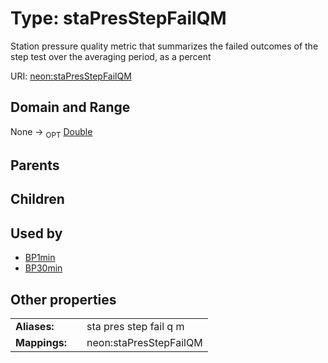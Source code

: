 
# Type: staPresStepFailQM


Station pressure quality metric that summarizes the failed outcomes of the step test over the averaging period, as a percent

URI: [neon:staPresStepFailQM](https://data.neonscience.org/staPresStepFailQM)


## Domain and Range

None ->  <sub>OPT</sub> [Double](types/Double.md)

## Parents


## Children


## Used by

 * [BP1min](BP1min.md)
 * [BP30min](BP30min.md)

## Other properties

|  |  |  |
| --- | --- | --- |
| **Aliases:** | | sta pres step fail q m |
| **Mappings:** | | neon:staPresStepFailQM |

